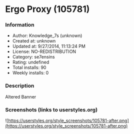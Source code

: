 # Ergo Proxy (105781)

### Information
- Author: Knowledge_7s (unknown)
- Created at: unknown
- Updated at: 9/27/2014, 11:13:24 PM
- License: NO-REDISTRIBUTION
- Category: se7ensins
- Rating: undefined
- Total installs: 90
- Weekly installs: 0


### Description
Altered Banner


### Screenshots (links to userstyles.org)
![https://userstyles.org/style_screenshots/105781-after.png](https://userstyles.org/style_screenshots/105781-after.png)


